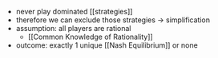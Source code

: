 - never play dominated [[strategies]]
- therefore we can exclude those strategies -> simplification
- assumption: all players are rational
	- [[Common Knowledge of Rationality]]
- outcome: exactly 1 unique [[Nash Equilibrium]] or none
